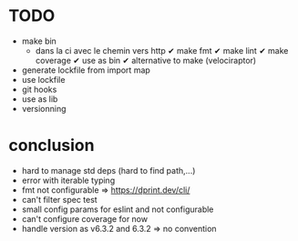 TODO
====
- make bin
  - dans la ci avec le chemin vers http
✔ make fmt
✔ make lint
✔ make coverage
✔ use as bin
✔ alternative to make (velociraptor)
- generate lockfile from import map
- use lockfile
- git hooks
- use as lib
- versionning


conclusion
==========
- hard to manage std deps (hard to find path,...)
- error with iterable typing
- fmt not configurable => https://dprint.dev/cli/
- can't filter spec test
- small config params for eslint and not configurable
- can't configure coverage for now
- handle version as v6.3.2 and 6.3.2 => no convention
